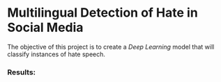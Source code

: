 # Multilingual Detection of Hate in Social Media
The objective of this project is to create a <em>Deep Learning</em> model that will classify instances of hate speech.

### Results:

